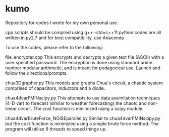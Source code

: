 # kumo
Repository for codes I wrote for my own personal use.

cpp scripts should be compiled using g++ -std=c++11
python codes are all written in py2.7 and for best compatibility, use Anaconda

To use the codes, please refer to the following:

file_encrypter.cpp
This encrypts and decrypts a given text file (ASCII) with a user specified password. 
The encryption is done using standard prime number modular arithmetic, and is meant for pedagocical use.
Launch and follow the directions/prompts.


chua3Dgrapher.py
This models and graphs Chua's circuit, a chaotic system comprised of capacitors, inductors and a diode.


chua4dvarFMINscipy.py
This attempts to use data assimilation techniques (4-D var) to forecast (similar to weather forecasting) the chaotc and non-linear circuit. 
The cost function is minimized using a scipy module.


chua4dvarBruteForce_NOISEparallel.py
Similar to chua4dvarFMINscipy.py but the cost function is minimized using a simple brute force method. 
The program will utilize 8 threads to speed things up.
